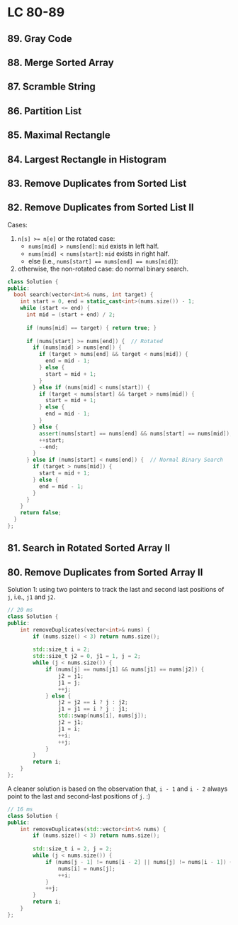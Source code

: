 # LC 80-89

## 89. Gray Code 
## 88. Merge Sorted Array  
## 87. Scramble String 
## 86. Partition List  
## 85. Maximal Rectangle 
## 84. Largest Rectangle in Histogram  
## 83. Remove Duplicates from Sorted List  
## 82. Remove Duplicates from Sorted List II 

Cases:

1.   `n[s] >= n[e]` or the rotated case:
     -    `nums[mid] > nums[end]`: `mid` exists in left half.
     -    `nums[mid] < nums[start]`: `mid` exists in right half.
     -    else (i.e., `nums[start] == nums[end] == nums[mid]`):
2.   otherwise, the non-rotated case: do normal binary search.

```cpp
class Solution {
public:
  bool search(vector<int>& nums, int target) {
    int start = 0, end = static_cast<int>(nums.size()) - 1;
    while (start <= end) {
      int mid = (start + end) / 2;
      
      if (nums[mid] == target) { return true; }
      
      if (nums[start] >= nums[end]) {  // Rotated
        if (nums[mid] > nums[end]) {
          if (target > nums[end] && target < nums[mid]) {
            end = mid - 1;
          } else {
            start = mid + 1;
          }
        } else if (nums[mid] < nums[start]) {
          if (target < nums[start] && target > nums[mid]) {
            start = mid + 1;
          } else {
            end = mid - 1;
          }
        } else {
          assert(nums[start] == nums[end] && nums[start] == nums[mid]);
          ++start;
          --end;
        }
      } else if (nums[start] < nums[end]) {  // Normal Binary Search
        if (target > nums[mid]) {
          start = mid + 1;
        } else {
          end = mid - 1;
        }
      }
    }
    return false;
  }
};
```

## 81. Search in Rotated Sorted Array II

## 80. Remove Duplicates from Sorted Array II

Solution 1: using two pointers to track the last and second last positions of `j`, i.e., `j1` and `j2`.

```cpp
// 20 ms
class Solution {
public:
    int removeDuplicates(vector<int>& nums) {
        if (nums.size() < 3) return nums.size();
        
        std::size_t i = 2;
        std::size_t j2 = 0, j1 = 1, j = 2;
        while (j < nums.size()) {
            if (nums[j] == nums[j1] && nums[j1] == nums[j2]) {
                j2 = j1;
                j1 = j;
                ++j;
            } else {
                j2 = j2 == i ? j : j2;
                j1 = j1 == i ? j : j1;
                std::swap(nums[i], nums[j]);
                j2 = j1;
                j1 = i;
                ++i;
                ++j;
            }
        }
        return i;
    }
};
```
A cleaner solution is based on the observation that, `i - 1` and `i - 2` always point to the last and second-last positions of `j`. :)

```cpp
// 16 ms
class Solution {
public:
    int removeDuplicates(std::vector<int>& nums) {
        if (nums.size() < 3) return nums.size();
        
        std::size_t i = 2, j = 2;
        while (j < nums.size()) {
            if (nums[j - 1] != nums[i - 2] || nums[j] != nums[i - 1]) {
                nums[i] = nums[j];
                ++i;
            }
            ++j;
        }
        return i;
    }
};
```
